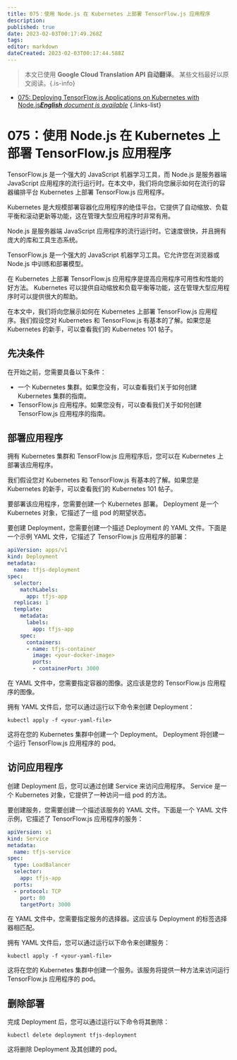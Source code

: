 ```yaml
---
title: 075：使用 Node.js 在 Kubernetes 上部署 TensorFlow.js 应用程序
description: 
published: true
date: 2023-02-03T00:17:49.268Z
tags: 
editor: markdown
dateCreated: 2023-02-03T00:17:44.588Z
---
```


> 本文已使用 **Google Cloud Translation API 自动翻译**。
某些文档最好以原文阅读。{.is-info}



- [075: Deploying TensorFlow.js Applications on Kubernetes with Node.js***English** document is available*](/en/Knowledge-base/TensorFlow-js/Learning/075-deploying-tensorflow-js-applications-on-kubernetes-with-node-js)
{.links-list}


# 075：使用 Node.js 在 Kubernetes 上部署 TensorFlow.js 应用程序

TensorFlow.js 是一个强大的 JavaScript 机器学习工具，而 Node.js 是服务器端 JavaScript 应用程序的流行运行时。在本文中，我们将向您展示如何在流行的容器编排平台 Kubernetes 上部署 TensorFlow.js 应用程序。

Kubernetes 是大规模部署容器化应用程序的绝佳平台。它提供了自动缩放、负载平衡和滚动更新等功能，这在管理大型应用程序时非常有用。

Node.js 是服务器端 JavaScript 应用程序的流行运行时。它速度很快，并且拥有庞大的库和工具生态系统。

TensorFlow.js 是一个强大的 JavaScript 机器学习工具。它允许您在浏览器或 Node.js 中训练和部署模型。

在 Kubernetes 上部署 TensorFlow.js 应用程序是提高应用程序可用性和性能的好方法。 Kubernetes 可以提供自动缩放和负载平衡等功能，这在管理大型应用程序时可以提供很大的帮助。

在本文中，我们将向您展示如何在 Kubernetes 上部署 TensorFlow.js 应用程序。我们假设您对 Kubernetes 和 TensorFlow.js 有基本的了解。如果您是 Kubernetes 的新手，可以查看我们的 Kubernetes 101 帖子。

## 先决条件

在开始之前，您需要具备以下条件：

- 一个 Kubernetes 集群。如果您没有，可以查看我们关于如何创建 Kubernetes 集群的指南。
- TensorFlow.js 应用程序。如果您没有，可以查看我们关于如何创建 TensorFlow.js 应用程序的指南。

## 部署应用程序

拥有 Kubernetes 集群和 TensorFlow.js 应用程序后，您可以在 Kubernetes 上部署该应用程序。

我们假设您对 Kubernetes 和 TensorFlow.js 有基本的了解。如果您是 Kubernetes 的新手，可以查看我们的 Kubernetes 101 帖子。

要部署该应用程序，您需要创建一个 Kubernetes 部署。 Deployment 是一个 Kubernetes 对象，它描述了一组 pod 的期望状态。

要创建 Deployment，您需要创建一个描述 Deployment 的 YAML 文件。下面是一个示例 YAML 文件，它描述了 TensorFlow.js 应用程序的部署：

```yaml
apiVersion: apps/v1
kind: Deployment
metadata:
  name: tfjs-deployment
spec:
  selector:
    matchLabels:
      app: tfjs-app
  replicas: 1
  template:
    metadata:
      labels:
        app: tfjs-app
    spec:
      containers:
      - name: tfjs-container
        image: <your-docker-image>
        ports:
        - containerPort: 3000
```

在 YAML 文件中，您需要指定容器的图像。这应该是您的 TensorFlow.js 应用程序的图像。

拥有 YAML 文件后，您可以通过运行以下命令来创建 Deployment：

```
kubectl apply -f <your-yaml-file>
```

这将在您的 Kubernetes 集群中创建一个 Deployment。 Deployment 将创建一个运行 TensorFlow.js 应用程序的 pod。

## 访问应用程序

创建 Deployment 后，您可以通过创建 Service 来访问应用程序。 Service 是一个 Kubernetes 对象，它提供了一种访问一组 pod 的方法。

要创建服务，您需要创建一个描述该服务的 YAML 文件。下面是一个 YAML 文件示例，它描述了 TensorFlow.js 应用程序的服务：

```yaml
apiVersion: v1
kind: Service
metadata:
  name: tfjs-service
spec:
  type: LoadBalancer
  selector:
    app: tfjs-app
  ports:
  - protocol: TCP
    port: 80
    targetPort: 3000
```

在 YAML 文件中，您需要指定服务的选择器。这应该与 Deployment 的标签选择器相匹配。

拥有 YAML 文件后，您可以通过运行以下命令来创建服务：

```
kubectl apply -f <your-yaml-file>
```

这将在您的 Kubernetes 集群中创建一个服务。该服务将提供一种方法来访问运行 TensorFlow.js 应用程序的 pod。

## 删除部署

完成 Deployment 后，您可以通过运行以下命令将其删除：

```
kubectl delete deployment tfjs-deployment
```

这将删除 Deployment 及其创建的 pod。
